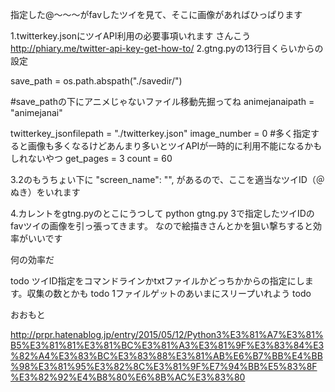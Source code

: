 指定した@～～～がfavしたツイを見て、そこに画像があればひっぱります

1.twitterkey.jsonにツイAPI利用の必要事項いれます
さんこう　http://phiary.me/twitter-api-key-get-how-to/
2.gtng.pyの13行目くらいからの設定

save_path = os.path.abspath("./savedir/")

#save_pathの下にアニメじゃないファイル移動先掘ってね
animejanaipath = "animejanai"

twitterkey_jsonfilepath = "./twitterkey.json"
image_number = 0
#多く指定すると画像も多くなるけどあんまり多いとツイAPIが一時的に利用不能になるかもしれないやつ
get_pages = 3
count = 60

3.2のもうちょい下に
        "screen_name": "",
        があるので、ここを適当なツイID（＠ぬき）をいれます

4.カレントをgtng.pyのとこにうつして python gtng.py
  3で指定したツイIDのfavツイの画像を引っ張ってきます。
  なので絵描きさんとかを狙い撃ちすると効率がいいです


  何の効率だ


todo ツイID指定をコマンドラインかtxtファイルかどっちかからの指定にします。収集の数とかも
todo 1ファイルゲットのあいまにスリープいれよう
todo 









おおもと

http://prpr.hatenablog.jp/entry/2015/05/12/Python3%E3%81%A7%E3%81%B5%E3%81%81%E3%81%BC%E3%81%A3%E3%81%9F%E3%83%84%E3%82%A4%E3%83%BC%E3%83%88%E3%81%AB%E6%B7%BB%E4%BB%98%E3%81%95%E3%82%8C%E3%81%9F%E7%94%BB%E5%83%8F%E3%82%92%E4%B8%80%E6%8B%AC%E3%83%80

